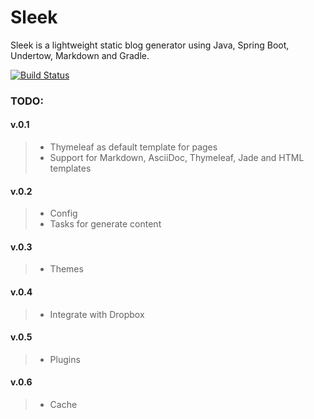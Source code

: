 Sleek
=====

Sleek is a lightweight static blog generator using Java, Spring Boot, Undertow, Markdown and Gradle. 

[![Build Status](https://travis-ci.org/tjanek/sleek.svg?branch=master)](https://travis-ci.org/tjanek/sleek)

### TODO: ###

#### v.0.1 ####
> * Thymeleaf as default template for pages
> * Support for Markdown, AsciiDoc, Thymeleaf, Jade and HTML templates
 
#### v.0.2 ####
> * Config
> * Tasks for generate content
 
#### v.0.3 ####
> * Themes
 
#### v.0.4 ####
> * Integrate with Dropbox
 
#### v.0.5 ####
> * Plugins
 
#### v.0.6 ####
> * Cache
